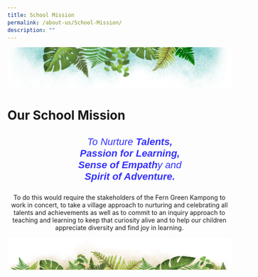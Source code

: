 ```yaml
---
title: School Mission
permalink: /about-us/School-Mission/
description: ""
---
```

![](/images/Banner.png)

# **Our School Mission**


<style type="text/css">
.tg  {border-collapse:collapse;border-spacing:0;}
.tg td{border-color:black;border-style:solid;border-width:1px;font-family:Arial, sans-serif;font-size:14px;
  overflow:hidden;padding:10px 5px;word-break:normal;}
.tg th{border-color:black;border-style:solid;border-width:1px;font-family:Arial, sans-serif;font-size:14px;
  font-weight:normal;overflow:hidden;padding:10px 5px;word-break:normal;}
.tg .tg-4s56{border-color:#ffffff;color:#3531ff;font-size:22px;font-style:italic;text-align:center;vertical-align:top}
</style>
<table class="tg" style="undefined;table-layout: fixed; width: 551px">
<colgroup>
<col style="width: 551px">
</colgroup>
<thead>
  <tr>
    <center> <td class="tg-4s56">To Nurture <span style="font-weight:bold">Talents,</span> <br><span style="font-weight:bold">Passion for Learning,</span><br><span style="font-weight:bold">Sense of Empath</span>y and<br><span style="font-weight:bold;font-style:italic">Spirit of Adventure.</span></td>
  </tr>
</thead>
</table>

<center> To do this would require the stakeholders of the Fern Green Kampong to work in concert, to take a village approach to nurturing and celebrating all talents and achievements as well as to commit to an inquiry approach to teaching and learning to keep that curiosity alive and to help our children appreciate diversity and find joy in learning. </center>


![](/images/bg-bottom.png)